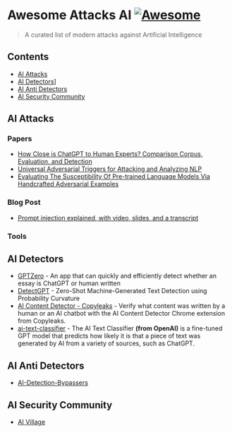 # Awesome Attacks AI [![Awesome](https://awesome.re/badge-flat.svg)](https://awesome.re)

> A curated list of modern attacks against Artificial Intelligence

## Contents

- [AI Attacks](#ai-attacks)
- [AI Detectors](#ai-detectors)]
- [AI Anti Detectors](#ai-anti-detectors)
- [AI Security Community](#ai-security-community)

## AI Attacks

### Papers

 - [How Close is ChatGPT to Human Experts? Comparison Corpus, Evaluation, and Detection](https://arxiv.org/pdf/2301.07597.pdf)
 - [Universal Adversarial Triggers for Attacking and Analyzing NLP](https://arxiv.org/pdf/1908.07125.pdf)
 - [Evaluating The Susceptibility Of Pre-trained Language Models Via Handcrafted Adversarial Examples](https://arxiv.org/pdf/2209.02128.pdf)

### Blog Post

- [Prompt injection explained, with video, slides, and a transcript](https://simonwillison.net/2023/May/2/prompt-injection-explained/)

### Tools

## AI Detectors

- [GPTZero](https://gptzero.me/) - An app that can quickly and efficiently detect whether an essay is ChatGPT or human written
- [DetectGPT](https://github.com/eric-mitchell/detect-gpt) - Zero-Shot Machine-Generated Text Detection using Probability Curvature
- [AI Content Detector - Copyleaks](https://chrome.google.com/webstore/detail/ai-content-detector-copyl/gplcmncpklkdjiccbknjjkoidpgkcakd) - Verify what content was written by a human or an AI chatbot with the AI Content Detector Chrome extension from Copyleaks.
- [ai-text-classifier](https://platform.openai.com/ai-text-classifier) - The AI Text Classifier **(from OpenAI)** is a fine-tuned GPT model that predicts how likely it is that a piece of text was generated by AI from a variety of sources, such as ChatGPT.

## AI Anti Detectors

- [AI-Detection-Bypassers](https://github.com/gonzoknows/AI-Detection-Bypassers)

## AI Security Community

- [AI Village](https://aivillage.org/)
